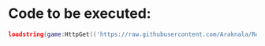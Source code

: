 # Code to be executed:
```lua
loadstring(game:HttpGet(('https://raw.githubusercontent.com/Araknala/Roblox/Exploits/Mega-Fun-Obby-Autofarm/main/mainLocalScript.lua'), true))()
```
